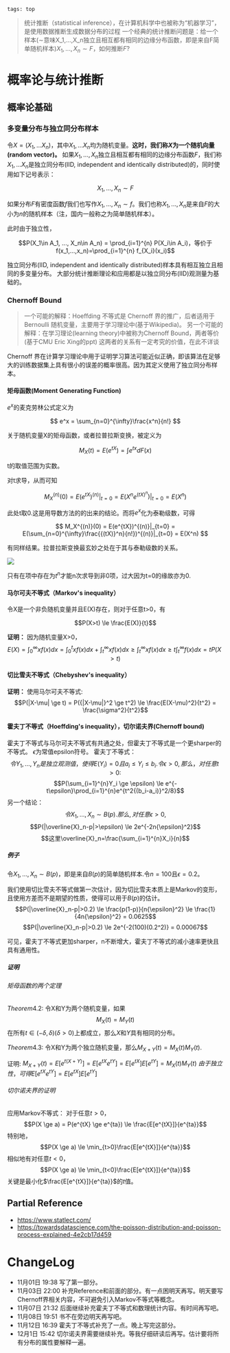 ```
tags: top
```

> 统计推断（statistical inference），在计算机科学中也被称为“机器学习”，是使用数据推断生成数据分布的过程
> 一个经典的统计推断问题是：给一个样本($\sim$意味X_1,...,X_n独立且相互都有相同的边缘分布函数，即是来自F简单随机样本)$X_1,...,X_n \sim F$，如何推断$F?$

# 概率论与统计推断

## 概率论基础

### 多变量分布与独立同分布样本

令$X=(X_1,...X_n)$，其中$X_1,...X_n$均为随机变量。<b>这时，我们称$X$为一个随机向量(random vector)。</b>
如果$X_1,...,X_n$独立且相互都有相同的边缘分布函数$F$，我们称$X_1,...X_n$是独立同分布(IID, independent and identically distributed)的，同时使用如下记号表示：

$$X_1,...,X_n \sim F$$

如果分布$F$有密度函数$f$我们也写作$X_1,...,X_n \sim f$。我们也称$X_1,...,X_n$是来自$F$的大小为$n$的随机样本（注，国内一般称之为简单随机样本）。

此时由于独立性，

$$P(X_1\in A_1, ..., X_n\in A_n) = \prod_{i=1}^{n} P(X_i\in A_i)，等价于f(x_1,...,x_n)=\prod_{i=1}^{n} f_{X_i}(x_i)$$

独立同分布(IID, independent and identically distributed)样本具有相互独立且相同的多变量分布。
大部分统计推断理论和应用都是以独立同分布(IID)观测量为基础的。

### Chernoff Bound

> 一个可能的解释：Hoeffding 不等式是 Chernoff 界的推广，后者适用于 Bernoulli 随机变量，主要用于学习理论中(基于Wikipedia)。
> 另一个可能的解释：在学习理论(learning theory)中被称为Chernoff Bound，两者等价(基于CMU Eric Xing的ppt)
> 这两者的关系有一定考究的价值，在此不详谈

Chernoff 界在计算学习理论中用于证明学习算法可能近似正确，即该算法在足够大的训练数据集上具有很小的误差的概率很高。因为其定义使用了独立同分布样本。

#### 矩母函数(Moment Generating Function)

$e^x$的麦克劳林公式定义为

$$ e^x = \sum_{n=0}^{\infty}\frac{x^n}{n!} $$

关于随机变量X的矩母函数，或者拉普拉斯变换，被定义为

$$ M_X(t) = E(e^{tX}) = \int e^{tx}dF(x)$$

t的取值范围为实数。

对t求导，从而可知

$$ M_X^{(n)}(0) = E(e^{tX})^{(n)}|_{t=0} = E(X^ne^{{(tX)}^n})|_{t=0} = E(X^n)$$

此处t取0.这是用导数方法的的出来的结论。而将$e^x$化为泰勒级数，可得

$$ M_X^{(n)}(0) = E(e^{tX})^{(n)}|_{t=0} = E(\sum_{n=0}^{\infty}\frac{{(tX)}^n}{n!})^{(n)}|_{t=0} = E(X^n) $$

有同样结果。拉普拉斯变换最玄妙之处在于其与泰勒级数的关系。

![](https://img2020.cnblogs.com/blog/2051127/202111/2051127-20211107203908265-793748398.png)

只有在项中存在为${t^n}$才能n次求导到非0项，过大因为t=0的缘故亦为0.

#### 马尔可夫不等式（Markov's inequality）

令X是一个非负随机变量并且E(X)存在，则对于任意t>0，有

$$P(X>t) \le \frac{E(X)}{t}$$

<b>证明：</b>
因为随机变量X>0，
$$E(X) = \int_{0}^{\infty}xf(x)dx = \int_{0}^{t}xf(x)dx + \int_{t}^{\infty}xf(x)dx \ge \int_{t}^{\infty}xf(x)dx \ge t\int_{t}^{\infty}f(x)dx = tP(X>t)$$

#### 切比雪夫不等式（Chebyshev's inequality）

<b>证明：</b>
使用马尔可夫不等式:
$$P(|X-\mu| \ge t) = P({|X-\mu|}^2 \ge t^2) \le \frac{E(X-\mu)^2}{t^2} = \frac{\sigma^2}{t^2}$$

#### 霍夫丁不等式（Hoeffding's inequality），切尔诺夫界(Chernoff bound)

霍夫丁不等式与马尔可夫不等式有共通之处，但霍夫丁不等式是一个更sharper的不等式。
$\epsilon$为常值epsilon符号。 
霍夫丁不等式：
$$令Y_1,...,Y_n是独立观测值，使得E(Y_i)=0且a_i \le Y_i \le b_i.令\epsilon > 0, 那么，对任意t>0:$$
$$P(\sum_{i=1}^{n}Y_i \ge \epsilon) \le e^{-t\epsilon}\prod_{i=1}^{n}e^{t^2{(b_i-a_i)}^2/8}$$
另一个结论：
$$令X_1,...,X_n \sim B(p).那么, 对任意\epsilon > 0,$$
$$P(|\overline{X}_n-p|>\epsilon) \le 2e^{-2n{\epsilon}^2}$$
$$这里\overline{X}_n=\frac{\sum_{i=1}^{n}X_i}{n}$$

##### 例子

令$X_1,...,X_n \sim B(p)$，即是来自$B(p)$的简单随机样本.令$n=100$且$\epsilon=0.2$。

我们使用切比雪夫不等式做第一次估计，因为切比雪夫本质上是Markov的变形，且使用方差而不是期望的性质，使得可以用于$B(p)$的估计。
$$P(|\overline{X}_n-p|>0.2) \le \frac{p(1-p)}{n{\epsilon}^2} \le \frac{1}{4n{\epsilon}^2} = 0.0625$$
$$P(|\overline{X}_n-p|>0.2) \le 2e^{-2(100)(0.2^2)} = 0.00067$$

可见，霍夫丁不等式更加sharper，n不断增大，霍夫丁不等式的减小速率更快且具有通用性。

##### 证明

###### 矩母函数的两个定理

$Theorem 4.2:$ 
令X和Y为两个随机变量，如果
$$M_X(t)=M_Y(t)$$
在所有$t \in (-\delta, \delta)(\delta > 0)$上都成立，那么$X$和$Y$具有相同的分布。

$Theorem 4.3:$
令X和Y为两个独立随机变量，那么$M_{X+Y}(t)=M_X(t)M_Y(t)$.

证明:
$M_{X+Y}(t)=E[e^{t(X+Y)}]=E[e^{tX}e^{tY}]=E[e^{tX}]E[e^{tY}]=M_X(t)M_Y(t)$
$由于独立性，可得E[e^{tX}e^{tY}]=E[e^{tX}]E[e^{tY}]$

###### 切尔诺夫界的证明

应用Markov不等式：
对于任意$t>0$，
$$P(X \ge a) = P(e^{tX} \ge e^{ta}) \le \frac{E[e^{tX}]}{e^{ta}}$$
特别地，
$$P(X \ge a) \le \min_{t>0}\frac{E[e^{tX}]}{e^{ta}}$$
相似地有对任意$t<0$，
$$P(X \ge a) \le \min_{t<0}\frac{E[e^{tX}]}{e^{ta}}$$
关键是最小化$\frac{E[e^{tX}]}{e^{ta}}$的$t$值。



## Partial Reference

- https://www.statlect.com/
- https://towardsdatascience.com/the-poisson-distribution-and-poisson-process-explained-4e2cb17d459


# ChangeLog

- 11月01日 19:38 写了第一部分。
- 11月03日 22:00 补充Reference和前面的部分。有一点困明天再写。明天要写Chernoff界相关内容，不可避免引入Markov不等式等概念。
- 11月07日 21:32 后面继续补充霍夫丁不等式和数理统计内容。有时间再写吧。
- 11月08日 19:51 书不在旁边明天再写吧。
- 11月12日 16:39 霍夫丁不等式补充了一点。晚上写完这部分。
- 12月1日 15:42 切尔诺夫界需要继续补充。等我仔细研读后再写。估计要将所有分布的属性要解释一遍。
